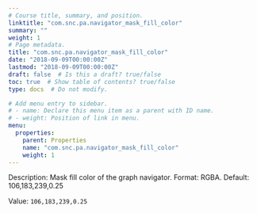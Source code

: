 ```yaml
---
# Course title, summary, and position.
linktitle: "com.snc.pa.navigator_mask_fill_color"
summary: ""
weight: 1
# Page metadata.
title: "com.snc.pa.navigator_mask_fill_color"
date: "2018-09-09T00:00:00Z"
lastmod: "2018-09-09T00:00:00Z"
draft: false  # Is this a draft? true/false
toc: true  # Show table of contents? true/false
type: docs  # Do not modify.

# Add menu entry to sidebar.
# - name: Declare this menu item as a parent with ID name.
# - weight: Position of link in menu.
menu:
  properties:
    parent: Properties
    name: "com.snc.pa.navigator_mask_fill_color"
    weight: 1
---
```


Description: Mask fill color of the graph navigator. Format: RGBA. Default: 106,183,239,0.25


Value: `106,183,239,0.25`